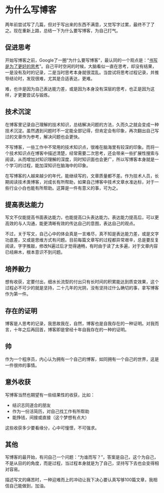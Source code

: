 # 为什么写博客
两年前尝试写了几篇，但对于写出来的东西不满意，又觉写字过累，最终不了了之。现在重新上路，总结一下为什么要写博客，为自己打气。  

## 促进思考
开始写博客之前，Google了一圈“为什么要写博客”，最认同的一个观点是：“[书写是为了更好的思考](http://mindhacks.cn/2009/02/09/writing-is-better-thinking/)”。自己平时空闲的时候，大脑看似一直在思考，却没有结果，一是没有及时的记录，二是当时思考本身就很混乱。当尝试将思考过程记录，并推导结论时，发现很难，尤其是合适表达，更难。  

难，也许是因为自己表达能力差，或是因为本身没有深层的思考，也正是因为这样，才更要尝试与锻炼。  

## 技术沉淀
在博客里记录自己理解的技术知识，总结解决问题的方法，久而久之就会变成一种技术沉淀。虽然遇到问题时不一定能全部记得，但肯定会有印象，再次翻出自己写过的文章作为参考，解决问题也会更快。  

不写博客，一些工作中不常用的技术知识点，很难在脑海里有较深的印象。而将一个技术知识点在博客中描述清楚，经常需要二次思考，还会带来一些扩展性搜索与阅读，从而增加对知识理解的深度，同时知识面也会更广，所以写博客本身就是一个学习的过程，能加深知识在脑海中的印象。  

在写博客的人越来越少的年代，能继续写的，文章质量都不差。作为技术人员，长期阅读技术类博客，对成长有所帮助，如果自己博客中技术文章水准达标，对于一些行业小白也能有所帮助。这算是一件有意义的事，可为之。  

## 提高表达能力
写文不仅能提高书面表达能力，也能提高口头表达能力。表达能力提高后，可以更高效的与人沟通，能更清晰有效的传达自己的意图，表达自己的观点。  

不过，关于写文，自己心中的体会真是一言难尽，真不知是表达能力差，或是文字功底差，又或是思维方式有问题。目前每篇文章写的过程都异常艰辛，总是要反复阅读，字字推敲，修改N遍过后才觉得通畅，有时由于读了太多遍，对于文章内容已经麻木，根本意识不到问题。  

## 培养毅力
想有收获，定要付出，细水长流型的付出只有长时间的积累能达到质变效果，这个过程必不可少的就是坚持，二十几年的光阴，没有坚持过什么确切的事，拿写博客作为第一件。  

## 存在的证明
博客是人思考的记录，我思故我在，自然，博客也是自我存在的一种证明。对我而言，十年之后再回首，博客即是曾经十年自我存在的一种的证明。  

## 帅
作为一个程序员，内心认为拥有一个自己的博客，如同拥有一个自己的世界，这是一件很帅的事情。  

## 意外收获
写博客当然也期望有一些结果性的收获，比如：
-   结识志同道合的朋友
-   作为一份活简历，对自己找工作有所帮助
-   能挣钱，间接或直接（这个梦想有点大）

这些收获多少要看缘分，心中可憧憬，不可强求。

## 其他
写博客的最开始，有问自己一个问题：“为谁而写？”，答案是自己，这个为自己，不是从目的的角度，而是过程，当过程本身就是为了自己，坚持写下去也会变得相对容易。  

描述写文的痛苦时，一种迎难而上的冲动让我下决心要认真写够100篇文章，我相信自己能做到，加油。  